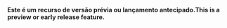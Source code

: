 <span data-ttu-id="05c06-101">**Este é um recurso de versão prévia ou lançamento antecipado.**</span><span class="sxs-lookup"><span data-stu-id="05c06-101">**This is a preview or early release feature.**</span></span>